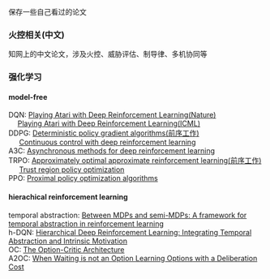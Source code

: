 保存一些自己看过的论文

### 火控相关(中文)
知网上的中文论文，涉及火控、威胁评估、制导律、多机协同等

### 强化学习
#### model-free
DQN: [Playing Atari with Deep Reinforcement Learning(Nature)](https://github.com/YangShengqi/paper/blob/master/%E5%BC%BA%E5%8C%96%E5%AD%A6%E4%B9%A0/model-free/Playing%20Atari%20with%20Deep%20Reinforcement%20Learning(Nature).pdf)  
&ensp;&ensp;&nbsp;[Playing Atari with Deep Reinforcement Learning(ICML)](https://github.com/YangShengqi/paper/blob/master/%E5%BC%BA%E5%8C%96%E5%AD%A6%E4%B9%A0/model-free/Playing%20Atari%20with%20Deep%20Reinforcement%20Learning(ICML).pdf)  
DDPG: [Deterministic policy gradient algorithms(前序工作)](https://github.com/YangShengqi/paper/blob/master/%E5%BC%BA%E5%8C%96%E5%AD%A6%E4%B9%A0/model-free/Deterministic%20policy%20gradient%20algorithms.pdf)  
&ensp;&ensp;&ensp;[Continuous control with deep reinforcement learning](https://github.com/YangShengqi/paper/blob/master/%E5%BC%BA%E5%8C%96%E5%AD%A6%E4%B9%A0/model-free/Continuous%20control%20with%20deep%20reinforcement%20learning.pdf)  
A3C: [Asynchronous methods for deep reinforcement learning](https://github.com/YangShengqi/paper/blob/master/%E5%BC%BA%E5%8C%96%E5%AD%A6%E4%B9%A0/model-free/Asynchronous%20methods%20for%20deep%20reinforcement%20learning.pdf)  
TRPO: [Approximately optimal approximate reinforcement learning(前序工作)](https://github.com/YangShengqi/paper/blob/master/%E5%BC%BA%E5%8C%96%E5%AD%A6%E4%B9%A0/model-free/Approximately%20optimal%20approximate%20reinforcement%20learning.pdf)  
&ensp;&ensp;&ensp;[Trust region policy optimization](https://github.com/YangShengqi/paper/blob/master/%E5%BC%BA%E5%8C%96%E5%AD%A6%E4%B9%A0/model-free/Trust%20region%20policy%20optimization.pdf)  
PPO: [Proximal policy optimization algorithms](https://github.com/YangShengqi/paper/blob/master/%E5%BC%BA%E5%8C%96%E5%AD%A6%E4%B9%A0/model-free/Proximal%20policy%20optimization%20algorithms.pdf)  

#### hierachical reinforcement learning
temporal abstraction: [Between MDPs and semi-MDPs: A framework for temporal abstraction in reinforcement learning](https://github.com/YangShengqi/paper/blob/master/%E5%BC%BA%E5%8C%96%E5%AD%A6%E4%B9%A0/%E5%88%86%E5%B1%82%E5%BC%BA%E5%8C%96%E5%AD%A6%E4%B9%A0/Between%20MDPs%20and%20semi-MDPs:%0AA%20framework%20for%20temporal%20abstraction%0Ain%20reinforcement%20learning.pdf)  
h-DQN: [Hierarchical Deep Reinforcement Learning: Integrating Temporal Abstraction and Intrinsic Motivation](https://github.com/YangShengqi/paper/blob/master/%E5%BC%BA%E5%8C%96%E5%AD%A6%E4%B9%A0/%E5%88%86%E5%B1%82%E5%BC%BA%E5%8C%96%E5%AD%A6%E4%B9%A0/Hierarchical%20Deep%20Reinforcement%20Learning:%0AIntegrating%20Temporal%20Abstraction%20and%0AIntrinsic%20Motivation.pdf)  
OC: [The Option-Critic Architecture](https://github.com/YangShengqi/paper/blob/master/%E5%BC%BA%E5%8C%96%E5%AD%A6%E4%B9%A0/%E5%88%86%E5%B1%82%E5%BC%BA%E5%8C%96%E5%AD%A6%E4%B9%A0/The%20Option-Critic%20Architecture.pdf)    
A2OC: [When Waiting is not an Option  Learning Options with a Deliberation Cost](https://github.com/YangShengqi/paper/blob/master/%E5%BC%BA%E5%8C%96%E5%AD%A6%E4%B9%A0/%E5%88%86%E5%B1%82%E5%BC%BA%E5%8C%96%E5%AD%A6%E4%B9%A0/When%20Waiting%20is%20not%20an%20Option%20%20Learning%20Options%20with%20a%20Deliberation%20Cost.pdf)  
